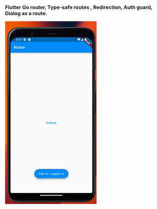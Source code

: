 ### Flutter Go router, Type-safe routes , Redirection, Auth guard, Dialog as a route.

<img src="https://github.com/moohammed-gaber/go_router_example/blob/main/github/record.gif?raw=true" width="300" height="600"/>
